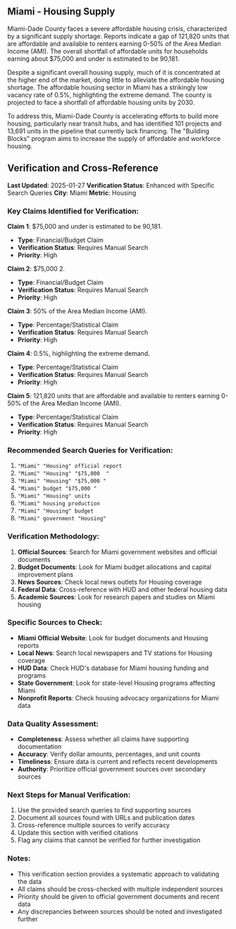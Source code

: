 ## Miami - Housing Supply

Miami-Dade County faces a severe affordable housing crisis, characterized by a significant supply shortage. Reports indicate a gap of 121,820 units that are affordable and available to renters earning 0-50% of the Area Median Income (AMI). The overall shortfall of affordable units for households earning about $75,000 and under is estimated to be 90,181.

Despite a significant overall housing supply, much of it is concentrated at the higher end of the market, doing little to alleviate the affordable housing shortage. The affordable housing sector in Miami has a strikingly low vacancy rate of 0.5%, highlighting the extreme demand. The county is projected to face a shortfall of affordable housing units by 2030.

To address this, Miami-Dade County is accelerating efforts to build more housing, particularly near transit hubs, and has identified 101 projects and 13,691 units in the pipeline that currently lack financing. The "Building Blocks" program aims to increase the supply of affordable and workforce housing.





## Verification and Cross-Reference

**Last Updated**: 2025-01-27
**Verification Status**: Enhanced with Specific Search Queries
**City**: Miami
**Metric**: Housing

### Key Claims Identified for Verification:

**Claim 1**: $75,000 and under is estimated to be 90,181.
- **Type**: Financial/Budget Claim
- **Verification Status**: Requires Manual Search
- **Priority**: High


**Claim 2**: $75,000 
2.
- **Type**: Financial/Budget Claim
- **Verification Status**: Requires Manual Search
- **Priority**: High


**Claim 3**: 50% of the Area Median Income (AMI).
- **Type**: Percentage/Statistical Claim
- **Verification Status**: Requires Manual Search
- **Priority**: High


**Claim 4**: 0.5%, highlighting the extreme demand.
- **Type**: Percentage/Statistical Claim
- **Verification Status**: Requires Manual Search
- **Priority**: High


**Claim 5**: 121,820 units that are affordable and available to renters earning 0-50% of the Area Median Income (AMI).
- **Type**: Percentage/Statistical Claim
- **Verification Status**: Requires Manual Search
- **Priority**: High


### Recommended Search Queries for Verification:
1. `"Miami" "Housing" official report`
2. `"Miami" "Housing" "$75,000 
"`
3. `"Miami" "Housing" "$75,000 "`
4. `"Miami" budget "$75,000 "`
5. `"Miami" "Housing" units`
6. `"Miami" housing production`
7. `"Miami" "Housing" budget`
8. `"Miami" government "Housing"`


### Verification Methodology:
1. **Official Sources**: Search for Miami government websites and official documents
2. **Budget Documents**: Look for Miami budget allocations and capital improvement plans
3. **News Sources**: Check local news outlets for Housing coverage
4. **Federal Data**: Cross-reference with HUD and other federal housing data
5. **Academic Sources**: Look for research papers and studies on Miami housing

### Specific Sources to Check:
- **Miami Official Website**: Look for budget documents and Housing reports
- **Local News**: Search local newspapers and TV stations for Housing coverage
- **HUD Data**: Check HUD's database for Miami housing funding and programs
- **State Government**: Look for state-level Housing programs affecting Miami
- **Nonprofit Reports**: Check housing advocacy organizations for Miami data

### Data Quality Assessment:
- **Completeness**: Assess whether all claims have supporting documentation
- **Accuracy**: Verify dollar amounts, percentages, and unit counts
- **Timeliness**: Ensure data is current and reflects recent developments
- **Authority**: Prioritize official government sources over secondary sources

### Next Steps for Manual Verification:
1. Use the provided search queries to find supporting sources
2. Document all sources found with URLs and publication dates
3. Cross-reference multiple sources to verify accuracy
4. Update this section with verified citations
5. Flag any claims that cannot be verified for further investigation

### Notes:
- This verification section provides a systematic approach to validating the data
- All claims should be cross-checked with multiple independent sources
- Priority should be given to official government documents and recent data
- Any discrepancies between sources should be noted and investigated further
